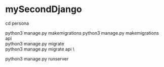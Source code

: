 # mySecondDjango

cd persona

python3 manage.py makemigrations 
python3 manage.py makemigrations api \
python3 manage.py migrate \
python3 manage.py migrate api \


python3 manage.py runserver